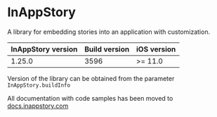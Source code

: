 # InAppStory

A library for embedding stories into an application with customization.

| InAppStory version | Build version | iOS version |
|--------------------|---------------|-------------|
| 1.25.0             | 3596          | >= 11.0     |

Version of the library can be obtained from the parameter `InAppStory.buildInfo`

All documentation with code samples has been moved to [docs.inappstory.com](https://docs.inappstory.com/sdk-guides/ios/how-to-get-started.html)
